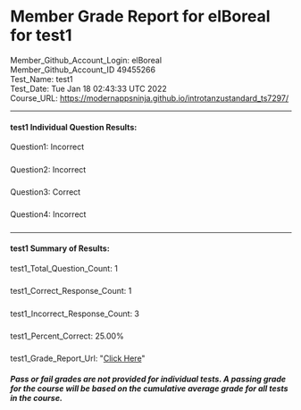 # Member Grade Report for elBoreal for test1  
   
Member_Github_Account_Login: elBoreal  
Member_Github_Account_ID 49455266  
Test_Name: test1  
Test_Date: Tue Jan 18 02:43:33 UTC 2022  
Course_URL: https://modernappsninja.github.io/introtanzustandard_ts7297/  
   
---  
#### test1 Individual Question Results:  
Question1: Incorrect  
#####  
Question2: Incorrect  
#####  
Question3: Correct  
#####  
Question4: Incorrect  
#####  
---  
#### test1 Summary of Results:  
test1_Total_Question_Count: 1  
#####  
test1_Correct_Response_Count: 1  
#####  
test1_Incorrect_Response_Count: 3  
#####  
test1_Percent_Correct: 25.00%  
#####  
test1_Grade_Report_Url: "[Click Here](https://github.com/modernappsninjas/elBoreal/blob/main/static/userdata/courses/introtanzustandard_ts7297/grade_report.pr441.test1.md)"
##### Pass or fail grades are not provided for individual tests. A passing grade for the course will be based on the cumulative average grade for all tests in the course.  

